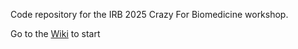 Code repository for the IRB 2025 Crazy For Biomedicine workshop. 

Go to the [Wiki](https://github.com/saimanzano/Crazy_Biomedicine/wiki) to start

